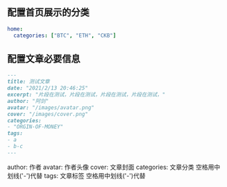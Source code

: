 ## 配置首页展示的分类

```yaml
home:
  categories: ["BTC", "ETH", "CKB"]
```

## 配置文章必要信息

```md
---
title: 测试文章
date: "2021/2/13 20:46:25"
excerpt: "片段在测试，片段在测试，片段在测试，片段在测试，"
author: "阿剑"
avatar: "/images/avatar.png"
cover: "/images/cover.png"
categories:
- "ORGIN-OF-MONEY"
tags:
- a
- b-c
---

```

author: 作者
avatar: 作者头像
cover: 文章封面
categories: 文章分类
  空格用中划线('-')代替
tags: 文章标签
  空格用中划线('-')代替
